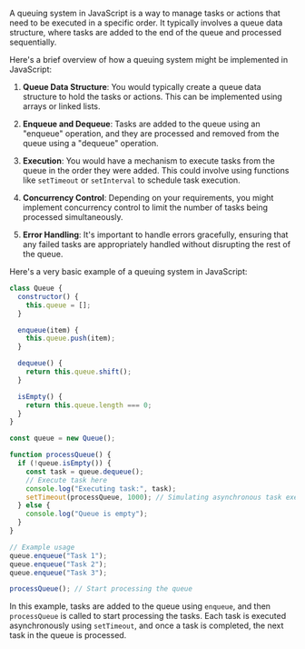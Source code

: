 A queuing system in JavaScript is a way to manage tasks or actions that need to be executed in a specific order. It typically involves a queue data structure, where tasks are added to the end of the queue and processed sequentially. 

Here's a brief overview of how a queuing system might be implemented in JavaScript:

1. **Queue Data Structure**: You would typically create a queue data structure to hold the tasks or actions. This can be implemented using arrays or linked lists.

2. **Enqueue and Dequeue**: Tasks are added to the queue using an "enqueue" operation, and they are processed and removed from the queue using a "dequeue" operation.

3. **Execution**: You would have a mechanism to execute tasks from the queue in the order they were added. This could involve using functions like `setTimeout` or `setInterval` to schedule task execution.

4. **Concurrency Control**: Depending on your requirements, you might implement concurrency control to limit the number of tasks being processed simultaneously.

5. **Error Handling**: It's important to handle errors gracefully, ensuring that any failed tasks are appropriately handled without disrupting the rest of the queue.

Here's a very basic example of a queuing system in JavaScript:

```javascript
class Queue {
  constructor() {
    this.queue = [];
  }

  enqueue(item) {
    this.queue.push(item);
  }

  dequeue() {
    return this.queue.shift();
  }

  isEmpty() {
    return this.queue.length === 0;
  }
}

const queue = new Queue();

function processQueue() {
  if (!queue.isEmpty()) {
    const task = queue.dequeue();
    // Execute task here
    console.log("Executing task:", task);
    setTimeout(processQueue, 1000); // Simulating asynchronous task execution
  } else {
    console.log("Queue is empty");
  }
}

// Example usage
queue.enqueue("Task 1");
queue.enqueue("Task 2");
queue.enqueue("Task 3");

processQueue(); // Start processing the queue
```

In this example, tasks are added to the queue using `enqueue`, and then `processQueue` is called to start processing the tasks. Each task is executed asynchronously using `setTimeout`, and once a task is completed, the next task in the queue is processed.
